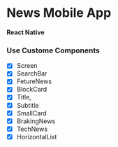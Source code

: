 # News Mobile App
**React Native**

### Use Custome Components
- [x] Screen
- [x] SearchBar
- [x] FetureNews
- [x] BlockCard
- [x] Title,
- [x] Subtitle
- [x] SmallCard
- [x] BrakingNews
- [x] TechNews
- [x] HorizontalList
